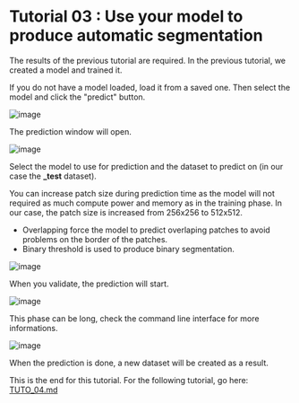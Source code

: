 # Tutorial 03 : Use your model to produce automatic segmentation

The results of the previous tutorial are required.
In the previous tutorial, we created a model and trained it.

If you do not have a model loaded, load it from a saved one.
Then select the model and click the "predict" button.

![image](https://github.com/user-attachments/assets/bcffc53d-4608-4f04-8dd9-5d33953fd0fc)

The prediction window will open.

![image](https://github.com/user-attachments/assets/f26ca3fa-2443-4140-bf1a-fa5ae80bb433)

Select the model to use for prediction and the dataset to predict on (in our case the **_test** dataset).

You can increase patch size during prediction time as the model will
not required as much compute power and memory as in the training phase.
In our case, the patch size is increased from 256x256 to 512x512.

* Overlapping force the model to predict overlaping patches to avoid problems on the border of the patches.
* Binary threshold is used to produce binary segmentation.

![image](https://github.com/user-attachments/assets/1b04c047-30bf-43af-8992-0bf3da27770f)

When you validate, the prediction will start.

![image](https://github.com/user-attachments/assets/fed92364-140d-4016-a260-a6f4f1b91fdb)

This phase can be long, check the command line interface for more informations.

![image](https://github.com/user-attachments/assets/086d83d3-79c4-41e7-b7bd-8d243826db0e)

When the prediction is done, a new dataset will be created as a result.


This is the end for this tutorial.
For the following tutorial, go here: [TUTO_04.md](TUTO_04.md)
